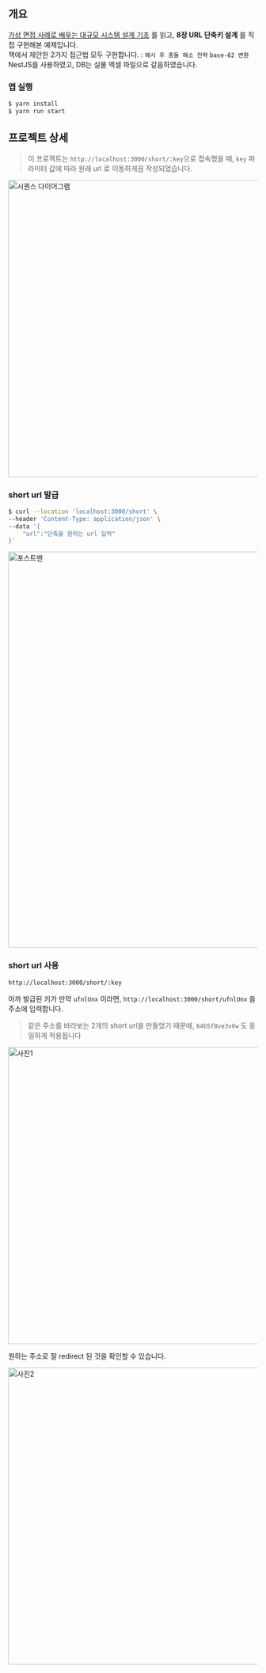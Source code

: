 ## 개요
[가상 면접 사례로 배우는 대규모 시스템 설계 기초](https://www.yes24.com/Product/Goods/124138645) 를 읽고, **8장 URL 단축키 설계** 를 직접 구현해본 예제입니다.    
책에서 제안한 2가지 접근법 모두 구현합니다. : `해시 후 충돌 해소 전략` `base-62 변환`  
NestJS를 사용하였고, DB는 실물 엑셀 파일으로 갈음하였습니다.

### 앱 실행
```bash
$ yarn install
$ yarn run start
```

## 프로젝트 상세
> 이 프로젝트는 `http://localhost:3000/short/:key`으로 접속했을 때, `key` 파라미터 값에 따라 원래 url 로 이동하게끔 작성되었습니다.

<img width="600" alt="시퀀스 다이어그램" src="https://github.com/yujiniii/nest-url-shortcut/assets/50348197/07af641c-1453-49b4-bca8-7213a5b4849a">

### short url 발급

```bash
$ curl --location 'localhost:3000/short' \
--header 'Content-Type: application/json' \
--data '{
    "url":"단축을 원하는 url 입력"
}'
```
<img width="800" alt="포스트맨" src="https://github.com/yujiniii/nest-url-shortcut/assets/50348197/e6c2b2e7-f884-4bbc-85d3-b07c0dc0f143">


### short url 사용
```bash
http://localhost:3000/short/:key
```
아까 발급된 키가 만약 `ufnlUnx` 이라면, `http://localhost:3000/short/ufnlUnx` 을 주소에 입력합니다.   

> 같은 주소를 바라보는 2개의 short url을 만들었기 때문에, `64b5f8ve3v6w` 도 동일하게 적용됩니다  
    
    
<img width="600" alt="사진1" src="https://github.com/yujiniii/nest-url-shortcut/assets/50348197/826e1a47-49b0-4161-9a37-dc79722a9559">
   
  
원하는 주소로 잘 redirect 된 것을 확인할 수 있습니다. 
  
<img width="600" alt="사진2" src="https://github.com/yujiniii/nest-url-shortcut/assets/50348197/5408c42b-1462-4d87-8441-78a36dad5eb1">
